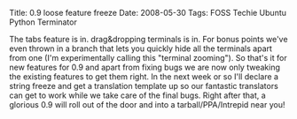 Title: 0.9 loose feature freeze
Date: 2008-05-30
Tags: FOSS Techie Ubuntu Python Terminator

The tabs feature is in. drag&dropping terminals is in. For bonus points we've even thrown in a branch that lets you quickly hide all the terminals apart from one (I'm experimentally calling this "terminal zooming").
So that's it for new features for 0.9 and apart from fixing bugs we are now only tweaking the existing features to get them right.
In the next week or so I'll declare a string freeze and get a translation template up so our fantastic translators can get to work while we take care of the final bugs. Right after that, a glorious 0.9 will roll out of the door and into a tarball/PPA/Intrepid near you!
